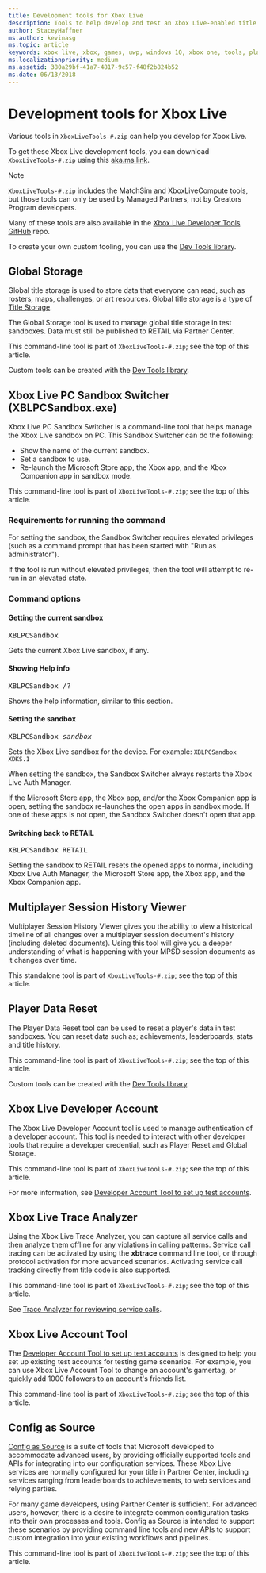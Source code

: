 ```yaml
---
title: Development tools for Xbox Live
description: Tools to help develop and test an Xbox Live-enabled title.
author: StaceyHaffner
ms.author: kevinasg
ms.topic: article
keywords: xbox live, xbox, games, uwp, windows 10, xbox one, tools, player reset, live trace analyzer, LTA, xbox live account tool
ms.localizationpriority: medium
ms.assetid: 380a29bf-41a7-4817-9c57-f48f2b824b52
ms.date: 06/13/2018
---
```


# Development tools for Xbox Live

Various tools in `XboxLiveTools-#.zip` can help you develop for Xbox Live.

To get these Xbox Live development tools, you can download `XboxLiveTools-#.zip` using this [aka.ms link](https://aka.ms/xboxliveuwptools).

> [!NOTE]
> `XboxLiveTools-#.zip` includes the MatchSim and XboxLiveCompute tools, but those tools can only be used by Managed Partners, not by Creators Program developers.

Many of these tools are also available in the [Xbox Live Developer Tools GitHub](https://github.com/Microsoft/xbox-live-developer-tools) repo.

To create your own custom tooling, you can use the [Dev Tools library](https://www.nuget.org/packages/Microsoft.Xbox.Services.DevTools).


## Global Storage

Global title storage is used to store data that everyone can read, such as rosters, maps, challenges, or art resources.
Global title storage is a type of [Title Storage](../../features/cloud-storage/title-storage/live-title-storage-nav.md).

The Global Storage tool is used to manage global title storage in test sandboxes.
Data must still be published to RETAIL via Partner Center.

This command-line tool is part of `XboxLiveTools-#.zip`; see the top of this article.

Custom tools can be created with the [Dev Tools library](https://www.nuget.org/packages/Microsoft.Xbox.Services.DevTools).


<a id="xpssc"></a>

## Xbox Live PC Sandbox Switcher (XBLPCSandbox.exe)

Xbox Live PC Sandbox Switcher is a command-line tool that helps manage the Xbox Live sandbox on PC.
This Sandbox Switcher can do the following:

* Show the name of the current sandbox.
* Set a sandbox to use.
* Re-launch the Microsoft Store app, the Xbox app, and the Xbox Companion app in sandbox mode.

This command-line tool is part of `XboxLiveTools-#.zip`; see the top of this article.


### Requirements for running the command

For setting the sandbox, the Sandbox Switcher requires elevated privileges (such as a command prompt that has been started with "Run as administrator").

If the tool is run without elevated privileges, then the tool will attempt to re-run in an elevated state.


### Command options


#### Getting the current sandbox

<pre>
XBLPCSandbox
</pre>

Gets the current Xbox Live sandbox, if any.


#### Showing Help info

<pre>
XBLPCSandbox /?
</pre>

Shows the help information, similar to this section.


#### Setting the sandbox

<pre>
XBLPCSandbox <i>sandbox</i>
</pre>

Sets the Xbox Live sandbox for the device.
For example: `XBLPCSandbox XDKS.1`

When setting the sandbox, the Sandbox Switcher always restarts the Xbox Live Auth Manager.

If the Microsoft Store app, the Xbox app, and/or the Xbox Companion app is open, setting the sandbox re-launches the open apps in sandbox mode.
If one of these apps is not open, the Sandbox Switcher doesn't open that app.


#### Switching back to RETAIL

<pre>
XBLPCSandbox RETAIL
</pre>

Setting the sandbox to RETAIL resets the opened apps to normal, including Xbox Live Auth Manager, the Microsoft Store app, the Xbox app, and the Xbox Companion app.


## Multiplayer Session History Viewer

Multiplayer Session History Viewer gives you the ability to view a historical timeline of all changes over a multiplayer session document's history (including deleted documents).
Using this tool will give you a deeper understanding of what is happening with your MPSD session documents as it changes over time.

This standalone tool is part of `XboxLiveTools-#.zip`; see the top of this article.


## Player Data Reset

The Player Data Reset tool can be used to reset a player's data in test sandboxes.
You can reset data such as; achievements, leaderboards, stats and title history.

This command-line tool is part of `XboxLiveTools-#.zip`; see the top of this article.

Custom tools can be created with the [Dev Tools library](https://www.nuget.org/packages/Microsoft.Xbox.Services.DevTools).


## Xbox Live Developer Account

The Xbox Live Developer Account tool is used to manage authentication of a developer account.
This tool is needed to interact with other developer tools that require a developer credential, such as Player Reset and Global Storage.

This command-line tool is part of `XboxLiveTools-#.zip`; see the top of this article.

For more information, see [Developer Account Tool to set up test accounts](../test-accounts/live-account-tool.md).


## Xbox Live Trace Analyzer

Using the Xbox Live Trace Analyzer, you can capture all service calls and then analyze them offline for any violations in calling patterns.
Service call tracing can be activated by using the **xbtrace** command line tool, or through protocol activation for more advanced scenarios.
Activating service call tracking directly from title code is also supported.

This command-line tool is part of `XboxLiveTools-#.zip`; see the top of this article.

See [Trace Analyzer for reviewing service calls](live-trace-analyzer.md).


## Xbox Live Account Tool  

The [Developer Account Tool to set up test accounts](../test-accounts/live-account-tool.md) is designed to help you set up existing test accounts for testing game scenarios.
For example, you can use Xbox Live Account Tool to change an account's gamertag, or quickly add 1000 followers to an account's friends list.

This command-line tool is part of `XboxLiveTools-#.zip`; see the top of this article.


## Config as Source

[Config as Source](https://github.com/Microsoft/xbox-live-developer-tools/blob/master/CONFIGASSOURCE.md) is a suite of tools that Microsoft developed to accommodate advanced users, by providing officially supported tools and APIs for integrating into our configuration services.
These Xbox Live services are normally configured for your title in Partner Center, including services ranging from leaderboards to achievements, to web services and relying parties.

For many game developers, using Partner Center is sufficient.
For advanced users, however, there is a desire to integrate common configuration tasks into their own processes and tools.
Config as Source is intended to support these scenarios by providing command line tools and new APIs to support custom integration into your existing workflows and pipelines.

This command-line tool is part of `XboxLiveTools-#.zip`; see the top of this article.
